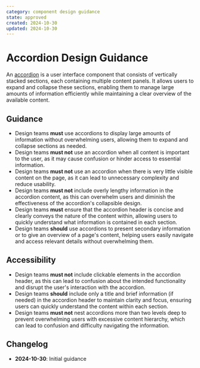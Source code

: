```yaml
---
category: component design guidance
state: approved
created: 2024-10-30
updated: 2024-10-30
---
```


# Accordion Design Guidance

An [accordion](https://clarity.design/documentation/accordion) is a user interface component that consists of vertically stacked sections, each containing multiple content panels. It allows users to expand and collapse these sections, enabling them to manage large amounts of information efficiently while maintaining a clear overview of the available content.

## Guidance

- Design teams **must** use accordions to display large amounts of information without overwhelming users, allowing them to expand and collapse sections as needed.
- Design teams **must not** use an accordion when all content is important to the user, as it may cause confusion or hinder access to essential information.
- Design teams **must not** use an accordion when there is very little visible content on the page, as it can lead to unnecessary complexity and reduce usability.
- Design teams **must not** include overly lengthy information in the accordion content, as this can overwhelm users and diminish the effectiveness of the accordion's collapsible design.
- Design teams **must** ensure that the accordion header is concise and clearly conveys the nature of the content within, allowing users to quickly understand what information is contained in each section.
- Design teams **should** use accordions to present secondary information or to give an overview of a page's content, helping users easily navigate and access relevant details without overwhelming them.

## Accessibility

- Design teams **must not** include clickable elements in the accordion header, as this can lead to confusion about the intended functionality and disrupt the user's interaction with the accordion.
- Design teams **should** include only a title and brief information (if needed) in the accordion header to maintain clarity and focus, ensuring users can quickly understand the content within each section.
- Design teams **must not** nest accordions more than two levels deep to prevent overwhelming users with excessive content hierarchy, which can lead to confusion and difficulty navigating the information.

## Changelog

- **2024-10-30**: Initial guidance
